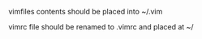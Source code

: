 vimfiles contents should be placed into ~/.vim

vimrc file should be renamed to .vimrc and placed at ~/

